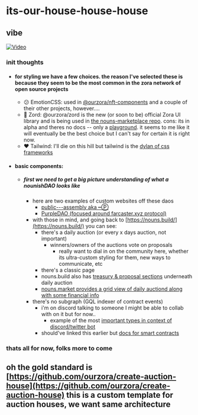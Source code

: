 # its-our-house-house-house

## vibe
[![Video](https://img.youtube.com/vi/Bbdx9n2lOXo/maxresdefault.jpg)](https://www.youtube.com/watch?v=Bbdx9n2lOXo)

### init thoughts

- #### for styling we have a few choices. the reason I've selected these is because they seem to be the most common in the zora network of open source projects
  - :confused: EmotionCSS: used in [@ourzora/nft-components](https://github.com/ourzora/nft-components) and a couple of their other projects, however....
  - :eyes: Zord: @ourzora/zord is the new (or soon to be) official Zora UI library and is being used in [the nouns-marketplace repo](https://github.com/ourzora/nouns-marketplace). cons: its in alpha and theres no docs -- only a [playground](https://zord-playroom.vercel.app/). it seems to me like it will eventually be the best choice but I can't say for certain it is right now.
  - :heart: Tailwind: I'll die on this hill but tailwind is the [dylan of css frameworks](https://www.youtube.com/watch?v=5HRY4LUl5lc)
  
- #### basic components:
  - ##### first we need to get a big picture understanding of what a nounishDAO looks like
    - here are two examples of custom websites off these daos
      - [public---assembly aka ┅Ⓟ](https://www.public---assembly.com/)
      - [PurpleDAO (focused around farcaster.xyz protocol)](https://purple.construction/)
    - with those in mind, and going back to [https://nouns.build/](https://nouns.build/) you can see:
      - there's a daily auction (or every x days auction, not important)
        - winners/owners of the auctions vote on proposals
          + really want to dial in on the community here, whether its ultra-custom styling for them, new ways to communicate, etc
      - there's a classic <about> page
      - nouns.build also has [treasury & proposal sections](https://nouns.build/dao/0xd2e7684cf3e2511cc3b4538bb2885dc206583076/8) underneath daily auction
      - [nouns.market provides a grid view of daily auctiond along with some financial info](https://noun.market/collections/0xd2e7684cf3e2511cc3b4538bb2885dc206583076)
    - there's no subgraph (GQL indexer of contract events)
      - i'm on discord talking to someone I might be able to collab with on it but for now..
        - example of the most [important types in context of discord/twitter bot](https://github.com/ourzora/nouns-builder-bot/blob/main/src/messages/twitter.ts)
      - should've linked this earlier but [docs for smart contracts](https://docs.zora.co/docs/smart-contracts/nouns-builder/intro)
      
      
### thats all for now, folks more to come


## oh the gold standard is [https://github.com/ourzora/create-auction-house](https://github.com/ourzora/create-auction-house) this is a custom template for auction houses, we want same architecture
